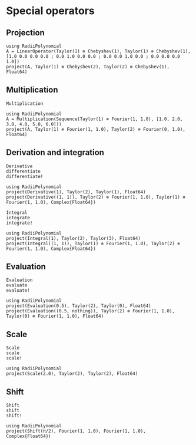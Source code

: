 # Special operators

## Projection

```@repl
using RadiiPolynomial
A = LinearOperator(Taylor(1) ⊗ Chebyshev(1), Taylor(1) ⊗ Chebyshev(1), [1.0 0.0 0.0 0.0 ; 0.0 1.0 0.0 0.0 ; 0.0 0.0 1.0 0.0 ; 0.0 0.0 0.0 1.0])
project(A, Taylor(1) ⊗ Chebyshev(2), Taylor(2) ⊗ Chebyshev(1), Float64)
```

## Multiplication

```@docs
Multiplication
```

```@repl
using RadiiPolynomial
A = Multiplication(Sequence(Taylor(1) ⊗ Fourier(1, 1.0), [1.0, 2.0, 3.0, 4.0, 5.0, 6.0]))
project(A, Taylor(1) ⊗ Fourier(1, 1.0), Taylor(2) ⊗ Fourier(0, 1.0), Float64)
```

## Derivation and integration

```@docs
Derivative
differentiate
differentiate!
```

```@repl
using RadiiPolynomial
project(Derivative(1), Taylor(2), Taylor(1), Float64)
project(Derivative((1, 1)), Taylor(2) ⊗ Fourier(1, 1.0), Taylor(1) ⊗ Fourier(1, 1.0), Complex{Float64})
```

```@docs
Integral
integrate
integrate!
```

```@repl
using RadiiPolynomial
project(Integral(1), Taylor(2), Taylor(3), Float64)
project(Integral((1, 1)), Taylor(1) ⊗ Fourier(1, 1.0), Taylor(2) ⊗ Fourier(1, 1.0), Complex{Float64})
```

## Evaluation

```@docs
Evaluation
evaluate
evaluate!
```

```@repl
using RadiiPolynomial
project(Evaluation(0.5), Taylor(2), Taylor(0), Float64)
project(Evaluation((0.5, nothing)), Taylor(2) ⊗ Fourier(1, 1.0), Taylor(0) ⊗ Fourier(1, 1.0), Float64)
```

## Scale

```@docs
Scale
scale
scale!
```

```@repl
using RadiiPolynomial
project(Scale(2.0), Taylor(2), Taylor(2), Float64)
```

## Shift

```@docs
Shift
shift
shift!
```

```@repl
using RadiiPolynomial
project(Shift(π/2), Fourier(1, 1.0), Fourier(1, 1.0), Complex{Float64})
```
